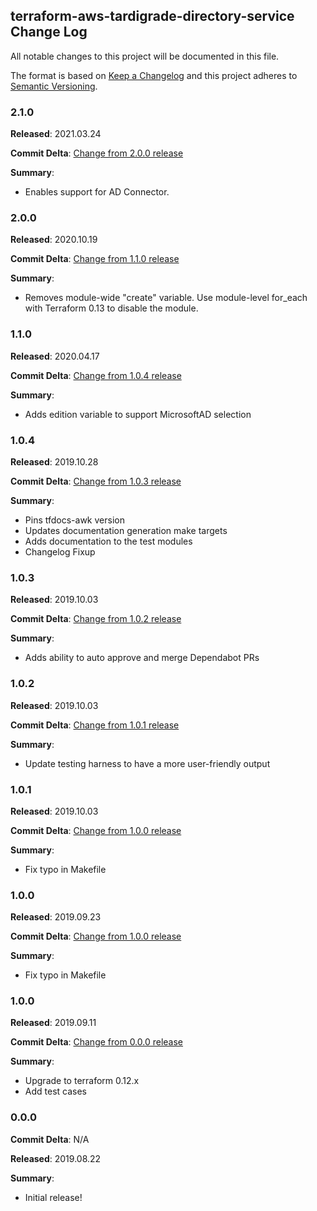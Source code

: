 ## terraform-aws-tardigrade-directory-service Change Log

All notable changes to this project will be documented in this file.

The format is based on [Keep a Changelog](http://keepachangelog.com/) and this project adheres to [Semantic Versioning](http://semver.org/).

### 2.1.0

**Released**: 2021.03.24

**Commit Delta**: [Change from 2.0.0 release](https://github.com/MetroStar/terraform-aws-tardigrade-directory-service/compare/2.0.0...2.1.0)

**Summary**:

*   Enables support for AD Connector.

### 2.0.0

**Released**: 2020.10.19

**Commit Delta**: [Change from 1.1.0 release](https://github.com/MetroStar/terraform-aws-tardigrade-directory-service/compare/1.1.0...2.0.0)

**Summary**:

*   Removes module-wide "create" variable. Use module-level for_each with Terraform
    0.13 to disable the module.

### 1.1.0

**Released**: 2020.04.17

**Commit Delta**: [Change from 1.0.4 release](https://github.com/MetroStar/terraform-aws-tardigrade-directory-service/compare/1.0.4...1.1.0)

**Summary**:

*   Adds edition variable to support MicrosoftAD selection

### 1.0.4

**Released**: 2019.10.28

**Commit Delta**: [Change from 1.0.3 release](https://github.com/MetroStar/terraform-aws-tardigrade-directory-service/compare/1.0.3...1.0.4)

**Summary**:

*   Pins tfdocs-awk version
*   Updates documentation generation make targets
*   Adds documentation to the test modules
*   Changelog Fixup

### 1.0.3

**Released**: 2019.10.03

**Commit Delta**: [Change from 1.0.2 release](https://github.com/MetroStar/terraform-aws-tardigrade-directory-service/compare/1.0.2...1.0.3)

**Summary**:

*   Adds ability to auto approve and merge Dependabot PRs

### 1.0.2

**Released**: 2019.10.03

**Commit Delta**: [Change from 1.0.1 release](https://github.com/MetroStar/terraform-aws-tardigrade-directory-service/compare/1.0.1...1.0.2)

**Summary**:

*   Update testing harness to have a more user-friendly output

### 1.0.1

**Released**: 2019.10.03

**Commit Delta**: [Change from 1.0.0 release](https://github.com/MetroStar/terraform-aws-tardigrade-directory-service/compare/1.0.0...1.0.1)

**Summary**:

*   Fix typo in Makefile


### 1.0.0

**Released**: 2019.09.23

**Commit Delta**: [Change from 1.0.0 release](https://github.com/MetroStar/terraform-aws-tardigrade-directory-service/compare/1.0.0...1.0.1)

**Summary**:

*   Fix typo in Makefile

### 1.0.0

**Released**: 2019.09.11

**Commit Delta**: [Change from 0.0.0 release](https://github.com/MetroStar/terraform-aws-tardigrade-directory-service/compare/0.0.0...1.0.0)

**Summary**:

*   Upgrade to terraform 0.12.x
*   Add test cases

### 0.0.0

**Commit Delta**: N/A

**Released**: 2019.08.22

**Summary**:

*   Initial release!
